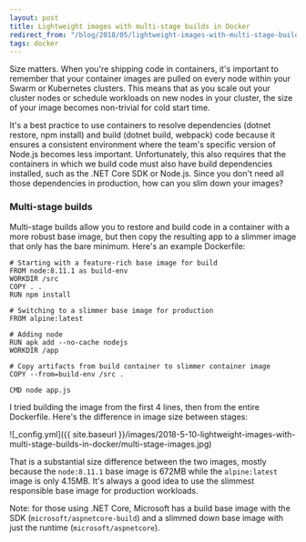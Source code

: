 ```yaml
---
layout: post
title: Lightweight images with multi-stage builds in Docker
redirect_from: "/blog/2018/05/lightweight-images-with-multi-stage-builds-in-docker/"
tags: docker
---
```


Size matters. When you're shipping code in containers, it's important to remember that your container images are pulled on every node within your Swarm or Kubernetes clusters. This means that as you scale out your cluster nodes or schedule workloads on new nodes in your cluster, the size of your image becomes non-trivial for cold start time.

It's a best practice to use containers to resolve dependencies (dotnet restore, npm install) and build (dotnet build, webpack) code because it ensures a consistent environment where the team's specific version of Node.js becomes less important. Unfortunately, this also requires that the containers in which we build code must also have build dependencies installed, such as the .NET Core SDK or Node.js. Since you don't need all those dependencies in production, how can you slim down your images?

<!--more-->

### Multi-stage builds
Multi-stage builds allow you to restore and build code in a container with a more robust base image, but then copy the resulting app to a slimmer image that only has the bare minimum. Here's an example Dockerfile:

```
# Starting with a feature-rich base image for build
FROM node:8.11.1 as build-env
WORKDIR /src
COPY . .
RUN npm install

# Switching to a slimmer base image for production
FROM alpine:latest

# Adding node
RUN apk add --no-cache nodejs
WORKDIR /app

# Copy artifacts from build container to slimmer container image
COPY --from=build-env /src .

CMD node app.js
```

I tried building the image from the first 4 lines, then from the entire Dockerfile. Here's the difference in image size between stages:

![_config.yml]({{ site.baseurl }}/images/2018-5-10-lightweight-images-with-multi-stage-builds-in-docker/multi-stage-images.jpg)

That is a substantial size difference between the two images, mostly because the `node:8.11.1` base image is 672MB while the `alpine:latest` image is only 4.15MB. It's always a good idea to use the slimmest responsible base image for production workloads.

Note: for those using .NET Core, Microsoft has a build base image with the SDK (`microsoft/aspnetcore-build`) and a slimmed down base image with just the runtime (`microsoft/aspnetcore`).